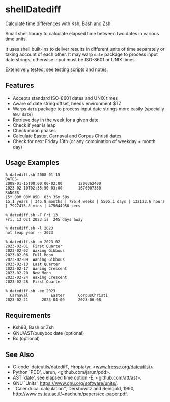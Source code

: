 # shellDatediff
Calculate time differences with Ksh, Bash and Zsh

Small shell library to calculate elapsed time between two dates in
various time units.

It uses shell built-ins to deliver results in different units of
time separately or taking account of each other. It may warp `date`
package to process input date strings, otherwise input must be
ISO-8601 or UNIX times.

Extensively tested, see [testing scripts](tests/) and [notes](tests/d-test.sh#L78-L186).


## Features

- Accepts standard ISO-8601 dates and UNIX times
- Aware of date string offset, heeds environment $TZ
- Warps `date` package to process input date strings more easily (specially `GNU date`)
- Retrieve day in the week for a given date
- Check if year is leap
- Check moon phases
- Calculate Easter, Carnaval and Corpus Christi dates
- Check for next Friday 13th (or any combination of weekday + month day)


## Usage Examples

```
% datediff.sh 2008-01-15
DATES-
2008-01-15T00:00:00-02:00       1200362400
2023-02-10T02:35:50-03:00       1676007350
RANGES
15Y 00M 03W 05D  03h 35m 50s
15.1 years | 345.8 months | 786.4 weeks | 5505.1 days | 132123.6 hours | 7927415.8 mins | 475644950 secs
```

```
% datediff.sh -F Fri 13
Fri, 13 Oct 2023 is  245 days away
```

```
% datediff.sh -l 2023
not leap year -- 2023
```

```
% datediff.sh -m 2023-02
2023-02-01  First Quarter
2023-02-02  Waxing Gibbous
2023-02-06  Full Moon
2023-02-09  Waning Gibbous
2023-02-13  Last Quarter
2023-02-17  Waning Crescent
2023-02-20  New Moon
2023-02-24  Waxing Crescent
2023-02-28  First Quarter
```

```
% datediff.sh -ee 2023
  Carnaval          Easter      CorpusChristi
2023-02-21      2023-04-09      2023-06-08
```


## Requirements

- Ksh93, Bash or Zsh
- GNU/AST/busybox date (optional)
- Bc (optional)


## See Also

- C-code \`dateutils/datediff', Hroptatyr, <www.fresse.org/dateutils/>.
- Python \`PDD', Jarun,	<github.com/jarun/pdd>.
- AST \`date', see elapsed time option -E, <github.com/att/ast>.
- GNU \`Units', <https://www.gnu.org/software/units/>.
- \`\`Calendrical calculation'', Dershowitz and Reingold, 1990,	<http://www.cs.tau.ac.il/~nachum/papers/cc-paper.pdf>.

